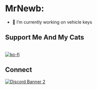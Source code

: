 <!--
**MrNewb/MrNewb** is a ✨ _special_ ✨ repository because its `README.md` (this file) appears on your GitHub profile.

Here are some ideas to get you started:

- 🔭 I’m currently working on ...
- 🌱 I’m currently learning ...
- 👯 I’m looking to collaborate on ...
- 🤔 I’m looking for help with ...
- 💬 Ask me about ...
- 📫 How to reach me: ...
- 😄 Pronouns: ...
- ⚡ Fun fact: ...
-->

# MrNewb:
- 🔑 I’m currently working on vehicle keys

## Support Me And My Cats

\
[![ko-fi](https://ko-fi.com/img/githubbutton_sm.svg)](https://ko-fi.com/R5R76BIM9)

## Connect
<a href='https://discord.gg/Z2XvGQ9eBR'>![Discord Banner 2](https://discordapp.com/api/guilds/1204398264812830720/widget.png?style=banner2)</a>

